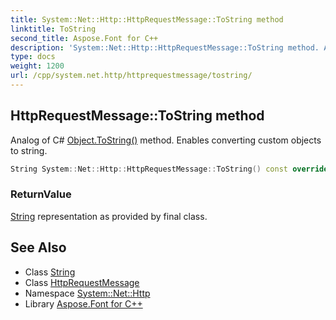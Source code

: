 ```yaml
---
title: System::Net::Http::HttpRequestMessage::ToString method
linktitle: ToString
second_title: Aspose.Font for C++
description: 'System::Net::Http::HttpRequestMessage::ToString method. Analog of C# Object.ToString() method. Enables converting custom objects to string in C++.'
type: docs
weight: 1200
url: /cpp/system.net.http/httprequestmessage/tostring/
---
```

## HttpRequestMessage::ToString method


Analog of C# [Object.ToString()](../../../system/object/tostring/) method. Enables converting custom objects to string.

```cpp
String System::Net::Http::HttpRequestMessage::ToString() const override
```


### ReturnValue

[String](../../../system/string/) representation as provided by final class.

## See Also

* Class [String](../../../system/string/)
* Class [HttpRequestMessage](../)
* Namespace [System::Net::Http](../../)
* Library [Aspose.Font for C++](../../../)
